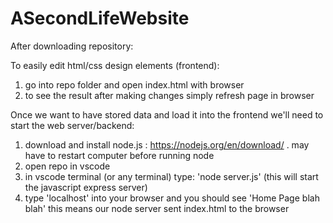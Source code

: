 # ASecondLifeWebsite

After downloading repository:

  To easily edit html/css design elements (frontend):
  1. go into repo folder and open index.html with browser
  2. to see the result after making changes simply refresh page in browser

  Once we want to have stored data and load it into the frontend we'll need to start the web server/backend:
  1. download and install node.js : https://nodejs.org/en/download/ . may have to restart computer before running node
  2. open repo in vscode
  3. in vscode terminal (or any terminal) type: 'node server.js' (this will start the javascript express server)
  4. type 'localhost' into your browser and you should see 'Home Page blah blah' this means our node server sent index.html to the browser



